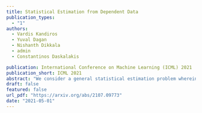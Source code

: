 ```yaml
---
title: Statistical Estimation from Dependent Data
publication_types:
  - "1"
authors:
  - Vardis Kandiros
  - Yuval Dagan
  - Nishanth Dikkala
  - admin
  - Constantinos Daskalakis 

publication: International Conference on Machine Learning (ICML) 2021
publication_short: ICML 2021
abstract: "We consider a general statistical estimation problem wherein binary labels across different observations are not independent conditioning on their feature vectors, but dependent, capturing settings where e.g. these observations are collected on a spatial domain, a temporal domain, or a social network, which induce dependencies. We model these dependencies in the language of Markov Random Fields and, importantly, allow these dependencies to be substantial, i.e. do not assume that the Markov Random Field capturing these dependencies is in high temperature. As our main contribution we provide algorithms and statistically efficient estimation rates for this model, giving several instantiations of our bounds in logistic regression, sparse logistic regression, and neural network regression settings with dependent data. Our estimation guarantees follow from novel results for estimating the parameters (i.e. external fields and interaction strengths) of Ising models from a single sample."
draft: false
featured: false
url_pdf: "https://arxiv.org/abs/2107.09773"
date: "2021-05-01"
---
```


